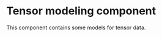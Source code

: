Tensor modeling component
========================
This component contains some models for tensor data. 

